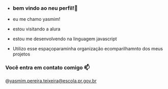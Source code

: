 - ### bem vindo ao neu perfil!💞️
- eu me chamo yasmim!

- estou visitando a alura

- estou me desenvolvendo na linguagem javascript
- Utilizo esse espaçoparaminha organização ecomparilhamnto dos meus projetos 

### Você entra em contato comigo 📫

@yasmim.pereira.teixeira@escola.pr.gov.br
